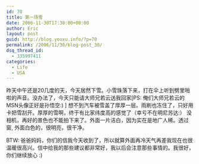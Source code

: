 ```yaml
---
id: 70
title: 第一场雪
date: 2006-11-30T17:30:00+00:00
author: Eric
layout: post
guid: http://blog.youxu.info/?p=70
permalink: /2006/11/30/blog-post_30/
dsq_thread_id:
  - 335997411
categories:
  - Life
  - USA
---
```

昨天中午还是20几度的天，今天居然下雪。小雪珠落下来，打在伞上听到劈里啪啦的声音。没办法了，今天只能请大师兄若云送我回家[PS: 俺们大师兄若云的MSN头像正好是孙悟空:) ] 想不到汽车被雪盖了厚厚一层。雨刷也冻住了，只好用卡把雪刮开。厚厚的雪啊，终于有比家纬度高的感觉了（幸亏不在明尼苏达:） 没相机，再好的景色也不能拍下来了。外面一片洁白，因为实在是地广人稀。透过窗, 外面白色的，很明亮，很干净。

BTW: 爸爸妈妈，你们的信我今天收到了，所以就算外面再冷天气再差我现在也很温暖很高兴。信中给我的那些建议都非常好，我以后会注意那些事情的。我很好，你们继续放心 :)